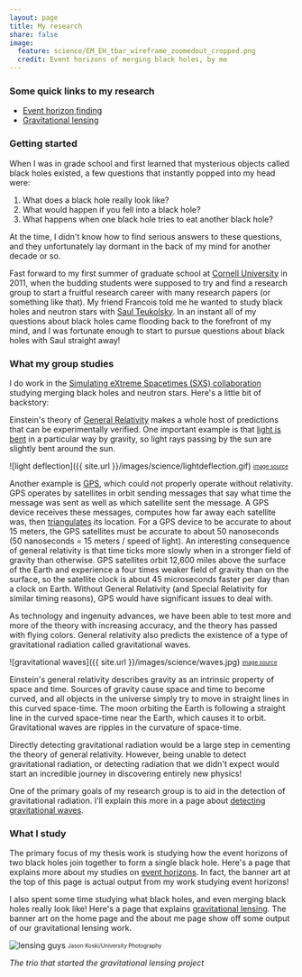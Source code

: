 ```yaml
---
layout: page
title: My research
share: false
image:
  feature: science/EM_EH_tbar_wireframe_zoomedout_cropped.png
  credit: Event horizons of merging black holes, by me
---
```


### Some quick links to my research

* [Event horizon finding]({{site.url}}/research/event-horizons.html)
* [Gravitational lensing]({{site.url}}/research/lensing.html)

### Getting started

When I was in grade school and first learned that mysterious objects called
black holes existed, a few
questions that instantly popped into my head were:

1. What does a black hole really look like?
2. What would happen if you fell into a black hole?
3. What happens when one black hole tries to eat another black hole?

At the time, I didn't know how to find serious
answers to these questions,
and they unfortunately lay dormant in the back of my mind for another decade
or so.

Fast forward to my first summer of graduate school at
[Cornell University](http://www.cornell.edu/) in 2011, when the budding students
were supposed to try and find a research group to start a fruitful research
career with many research papers (or something like that).
My friend Francois told me he wanted to study black holes and neutron stars
with
[Saul Teukolsky](http://astro.cornell.edu/members/saul-a-teukolsky.html).
In an instant all of my questions about black holes came flooding back to the
forefront of my mind, and I was fortunate enough to start to pursue
questions about black holes with Saul straight away!

### What my group studies

I do work in the
[Simulating eXtreme Spacetimes (SXS) collaboration](http://www.black-holes.org/)
studying merging black holes and neutron stars.
Here's a little bit of backstory:

Einstein's theory of
[General Relativity](https://en.wikipedia.org/wiki/General_relativity)
makes a whole host of predictions that can be experimentally verified.
One important example is that
[light is bent](https://en.wikipedia.org/wiki/General_relativity#Light_deflection_and_gravitational_time_delay)
in a particular way by gravity,
so light rays passing by the sun are slightly bent around the sun.

![light deflection]({{ site.url }}/images/science/lightdeflection.gif)
<sub><sup>[image source](http://www.einstein-online.info/spotlights/light_deflection)</sup></sub>

Another example is [GPS](https://en.wikipedia.org/wiki/Global_Positioning_System), which could not
properly operate without relativity.
GPS operates by satellites in orbit
sending messages that say what time the message was
sent as well as which satellite sent the message.
A GPS device receives these messages, computes how far away each satellite was, then
[triangulates](https://en.wikipedia.org/wiki/Triangulation) its location.
For a GPS device to be accurate to about 15 meters, the GPS satellites must be
accurate to about 50 nanoseconds (50 nanoseconds = 15 meters / speed of light).
An interesting consequence of general relativity is that time ticks more slowly
when in a stronger field of gravity than otherwise.
GPS satellites orbit 12,600 miles above the surface of the Earth and experience a
four times weaker field of gravity than on the surface, so the satellite clock
is about 45 microseconds faster per day than a clock on Earth.
Without General Relativity (and Special Relativity for similar timing reasons),
GPS would have significant issues to deal with.

As technology and ingenuity advances, we have been able to test more and
more of the theory with increasing accuracy, and the theory has passed with flying
colors.
General relativity also predicts the existence of
a type of gravitational radiation called gravitational waves.

![gravitational waves]({{ site.url }}/images/science/waves.jpg)
<sub><sup>[image source](http://www.space.com/)</sup></sub>

Einstein's general relativity describes gravity
as an intrinsic property of space and time.
Sources of gravity cause space and time to become
curved, and all objects in the universe simply try to move in straight lines
in this curved space-time.
The moon orbiting the Earth is following a straight
line in the curved space-time near the Earth, which
causes it to orbit.
Gravitational waves are ripples in the curvature of
space-time.

Directly detecting gravitational radiation would
be a large step in cementing the theory of general
relativity.
However, being unable to detect gravitational radiation, or detecting
radiation that we didn't expect would start an incredible journey
in discovering entirely new physics!

One of the primary goals of my research group is to aid in the detection
of gravitational radiation.
I'll explain this more in a page about
[detecting gravitational waves]({{site.url}}/research/gravitational-waves.html).


### What I study

The primary focus of my thesis work is studying how the event horizons of two black
holes join together to form a single black hole.
Here's a page that explains more about my studies
on [event horizons]({{site.url}}/research/event-horizons.html).
In fact, the banner art at the top of this page is
actual output from my work studying event horizons!

I also spent some time studying what black holes, and
even merging black holes really look like!
Here's a page that explains [gravitational lensing]({{site.url}}/research/lensing.html).
The banner art on the home page and the about me page show off some output
of our gravitational lensing work.

![lensing guys]({{site.url}}/images/other/Throwe-Bohn-Hebert.jpg)
<sub><sup>Jason Koski/University Photography</sup></sub>

*The trio that started the gravitational lensing project*
